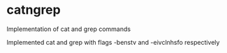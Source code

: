 # catngrep
Implementation of cat and grep commands

Implemented cat and grep with flags -benstv and -eivclnhsfo respectively

